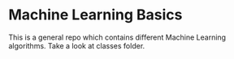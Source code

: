 # Machine Learning Basics

This is a general repo which contains different Machine Learning algorithms.
Take a look at classes folder.
